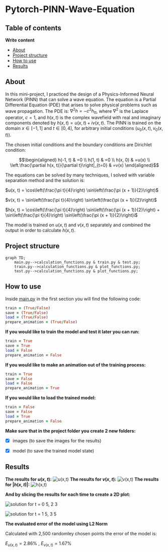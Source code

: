 # Pytorch-PINN-Wave-Equation

## Table of contents
**Write content**
* [About](#about)
* [Project structure](#project-structure)
* [How to use](#how-to-use)
* [Results](#results)

## About
In this mini-project, I practiced the design of a Physics-Informed Neural Network (PINN) that can solve a wave equation. The equation is a Partial Differential Equation (PDE) that arises to solve physical problems such as wave propagation. The PDE is: $∇^{2}h = -c^{2}h_{tt}$, where $∇^{2}$ is the Laplace operator, $c=1$, and $h(x,t)$ is the complex wavefield with real and imaginary components denoted by $h(x,t) = u(x,t) + iv(x,t)$.
The PINN is trained on the domain $x∈[−1,1]$ and $t ∈ [0, 4]$, for arbitrary initial conditions $(u_0(x, t), v_0(x, t))$.

The chosen initial conditions and the boundary conditions are Dirichlet condition:

$$\begin{aligned}
h(-1, t) & =0 \\
h(1, t) & =0 \\
h(x, 0) & =u(x) \\
\left.\frac{\partial h(x, t)}{\partial t}\right|_{t=0} & =v(x)
\end{aligned}$$

The equations can be solved by many techniques, I solved with variable separation method and the solution is:

$u(x, t) = \cos\left(\frac{\pi t}{4}\right) \sin\left(\frac{\pi (x + 1)}{2}\right)$

$v(x, t) = \sin\left(\frac{\pi t}{4}\right) \sin\left(\frac{\pi (x + 1)}{2}\right)$

$h(x, t) = \cos\left(\frac{\pi t}{4}\right) \sin\left(\frac{\pi (x + 1)}{2}\right) + \sin\left(\frac{\pi t}{4}\right) \sin\left(\frac{\pi (x + 1)}{2}\right)i$

The model is trained on $u(x, t)$ and $v(x, t)$ separately and combined the output in order to calculate $h(x, t)$.

## Project structure

```mermaid
graph TD;
    main.py-->calculation_functions.py & train.py & test.py;
    train.py-->calculation_functions.py & plot_functions.py;
    test.py-->calculation_functions.py & plot_functions.py;
```

## How to use

Inside [main.py](https://github.com/Itamar-Gold/Pytorch-PINN-Wave-Equation/blob/main/main.py) in the first section you will find the following code:
```ruby
train = (True/False)
save = (True/False)
load = (True/False)
prepare_animation = (True/False)
```
**If you would like to train the model and test it later you can run:**
```ruby
train = True
save = True
load = False
prepare_animation = False
```
**If you would like to make an animation out of the training process:**
```ruby
train = True
save = False
load = False
prepare_animation = True
```
**If you would like to load the trained model:**
```ruby
train = False
save = False
load = True
prepare_animation = False
```
**Make sure that in the project folder you create 2 new folders:**
- [x] images (to save the images for the results)
- [x] model (to save the trained model state)

      
## Results

**The results for $u(x,t):$**
![u(x,t)](https://github.com/Itamar-Gold/Pytorch-PINN-Wave-Equation/assets/92544992/840f770c-0b69-4410-a433-f6678bc32410)
**The results for $v(x,t):$**
![v(x,t)](https://github.com/Itamar-Gold/Pytorch-PINN-Wave-Equation/assets/92544992/6bc6f056-737e-49b2-a69f-80709d2b8f10)
**The results for $|h(x,t)|:$**
![h(x,t)](https://github.com/Itamar-Gold/Pytorch-PINN-Wave-Equation/assets/92544992/e037b8d9-5e6b-4293-81f6-092eaaa07b39)

**And by slicing the results for each time to create a 2D plot:**

![solution for t =  0 5, 2 3](https://github.com/Itamar-Gold/Pytorch-PINN-Wave-Equation/assets/92544992/34713540-f20b-4750-a3b7-cc6e0017f29c)

![solution for t =  1 5, 3 5](https://github.com/Itamar-Gold/Pytorch-PINN-Wave-Equation/assets/92544992/ed09ff25-c69f-4c50-b84f-7e19c1e1d095)

**The evaluated error of the model using L2 Norm**

Calculated with 2,500 randomley chosen points the error of the model is:

$E_{u(x,t)} = 2.86$% , $E_{v(x,t)} = 1.67$%
